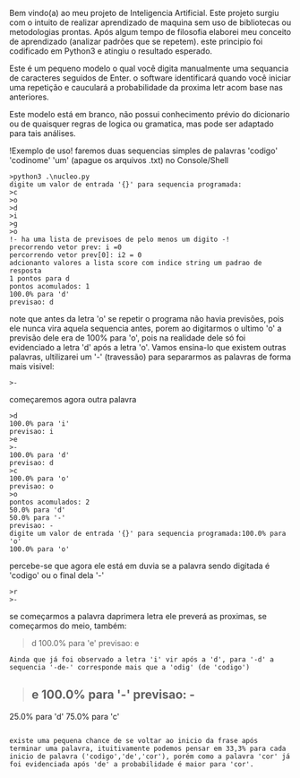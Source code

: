Bem vindo(a) ao meu projeto de Inteligencia Artificial.
Este projeto surgiu com o intuito de realizar aprendizado de maquina sem uso de bibliotecas ou metodologias prontas. Após algum tempo de filosofia elaborei meu conceito de aprendizado (analizar padrões que se repetem). este principio foi codificado em Python3 e atingiu o resultado esperado.

Este é um pequeno modelo o qual você digita manualmente uma sequancia de caracteres seguidos de Enter. o software identificará quando você iniciar uma repetição e cauculará a probabilidade da proxima letr acom base nas anteriores.

Este modelo está em branco, não possui conhecimento prévio do dicionario ou de quaisquer regras de logica ou gramatica, mas pode ser adaptado para tais análises.

!Exemplo de uso!
faremos duas sequencias simples de palavras
'codigo'
'codinome'
'um'
(apague os arquivos .txt)
no Console/Shell
```
>python3 .\nucleo.py
digite um valor de entrada '{}' para sequencia programada:
>c
>o
>d
>i
>g
>o
!- ha uma lista de previsoes de pelo menos um digito -!
precorrendo vetor prev: i =0
percorrendo vetor prev[0]: i2 = 0
adcionanto valores a lista score com indice string um padrao de resposta
1 pontos para d
pontos acomulados: 1
100.0% para 'd'
previsao: d
```
note que antes da letra 'o' se repetir o programa não havia previsões, pois ele nunca vira aquela sequencia antes, porem ao digitarmos o ultimo 'o' a previsão dele era de 100% para 'o', pois na realidade dele só foi evidenciado a letra 'd' após a letra 'o'. Vamos ensina-lo que existem outras palavras, ultilizarei um '-' (travessão) para separarmos as palavras de forma mais visivel:
```
>-
```
começaremos agora outra palavra
```
>d
100.0% para 'i'
previsao: i
>e
>-
100.0% para 'd'
previsao: d
>c
100.0% para 'o'
previsao: o
>o
pontos acomulados: 2
50.0% para 'd'
50.0% para '-'
previsao: -
digite um valor de entrada '{}' para sequencia programada:100.0% para 'o'
100.0% para 'o'
```
percebe-se que agora ele está em duvia se a palavra sendo digitada é 'codigo' ou o final dela '-'

```
>r
>-
```
se começarmos a palavra daprimera letra ele preverá as proximas, se começarmos do meio, também:
>d
100.0% para 'e'
previsao: e
```
Ainda que já foi observado a letra 'i' vir após a 'd', para '-d' a sequencia '-de-' corresponde mais que a 'odig' (de 'codigo') 
```
>e
100.0% para '-'
previsao: -
>-
25.0% para 'd'
75.0% para 'c'
```

existe uma pequena chance de se voltar ao inicio da frase após terminar uma palavra, ituitivamente podemos pensar em 33,3% para cada inicio de palavra ('codigo','de','cor'), porém como a palavra 'cor' já foi evidenciada após 'de' a probabilidade é maior para 'cor'.
```


